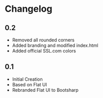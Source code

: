 # Changelog

## 0.2
 * Removed all rounded corners
 * Added branding and modified index.html
 * Added official SSL.com colors

## 0.1
 * Initial Creation
 * Based on Flat UI
 * Rebranded Flat UI to Bootsharp
